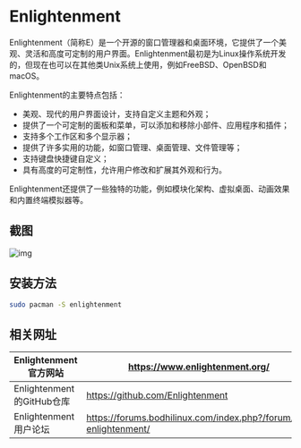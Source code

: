 # Enlightenment

Enlightenment（简称E）是一个开源的窗口管理器和桌面环境，它提供了一个美观、灵活和高度可定制的用户界面。Enlightenment最初是为Linux操作系统开发的，但现在也可以在其他类Unix系统上使用，例如FreeBSD、OpenBSD和macOS。

Enlightenment的主要特点包括：

- 美观、现代的用户界面设计，支持自定义主题和外观；
- 提供了一个可定制的面板和菜单，可以添加和移除小部件、应用程序和插件；
- 支持多个工作区和多个显示器；
- 提供了许多实用的功能，如窗口管理、桌面管理、文件管理等；
- 支持键盘快捷键自定义；
- 具有高度的可定制性，允许用户修改和扩展其外观和行为。

Enlightenment还提供了一些独特的功能，例如模块化架构、虚拟桌面、动画效果和内置终端模拟器等。

## 截图

![img](../img/4j13m9t439p91.png)

## 安装方法

```bash
sudo pacman -S enlightenment
```



## 相关网址

| Enlightenment官方网站     | https://www.enlightenment.org/                               |
| ------------------------- | ------------------------------------------------------------ |
| Enlightenment的GitHub仓库 | https://github.com/Enlightenment                             |
| Enlightenment用户论坛     | https://forums.bodhilinux.com/index.php?/forum/52-enlightenment/ |


